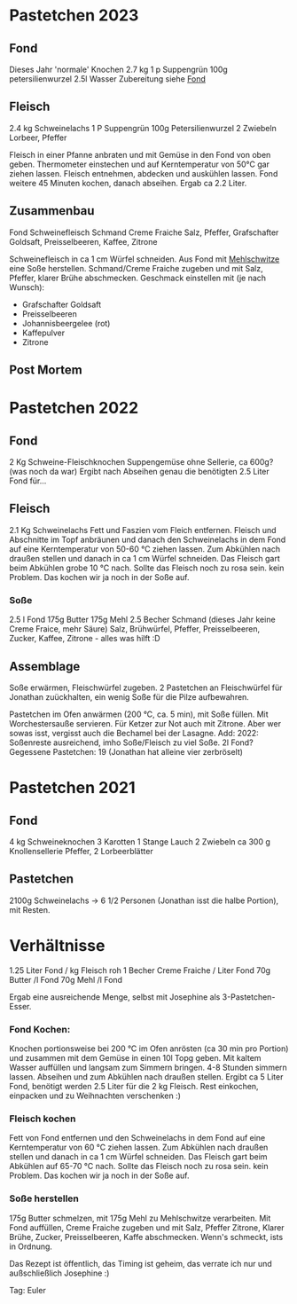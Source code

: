 # Pastetchen 2023
## Fond
Dieses Jahr 'normale' Knochen 2.7 kg
1 p Suppengrün
100g petersilienwurzel
2.5l Wasser
Zubereitung siehe [Fond](../Kochen%20Mit%20Jochen/Fond.md)


## Fleisch 
2.4 kg Schweinelachs
1 P Suppengrün
100g Petersilienwurzel
2 Zwiebeln
Lorbeer, Pfeffer

Fleisch in einer Pfanne anbraten und mit Gemüse in den Fond von oben geben.
Thermometer einstechen und auf Kerntemperatur von 50°C gar ziehen lassen.
Fleisch entnehmen, abdecken und auskühlen lassen.
Fond weitere 45 Minuten kochen, danach abseihen.
Ergab ca 2.2 Liter.

## Zusammenbau
Fond
Schweinefleisch
Schmand
Creme Fraiche
Salz, Pfeffer, Grafschafter Goldsaft, Preisselbeeren, Kaffee, Zitrone

Schweinefleisch in ca 1 cm Würfel schneiden.
Aus Fond mit [Mehlschwitze](../Kochen%20Mit%20Jochen/Mehlschwitze.md) eine Soße herstellen. 
Schmand/Creme Fraiche zugeben und mit Salz, Pfeffer, klarer Brühe abschmecken.
Geschmack einstellen mit (je nach Wunsch):
- Grafschafter Goldsaft
- Preisselbeeren
- Johannisbeergelee (rot)
- Kaffepulver
- Zitrone

## Post Mortem









# Pastetchen 2022
## Fond
2 Kg Schweine-Fleischknochen
Suppengemüse ohne Sellerie, ca 600g? (was noch da war)
Ergibt nach Abseihen genau die benötigten 2.5 Liter Fond für...

## Fleisch
2.1 Kg Schweinelachs
Fett  und Faszien vom Fleich entfernen. Fleisch und Abschnitte im Topf anbräunen und danach  den Schweinelachs in dem Fond auf eine Kerntemperatur von 50-60 °C ziehen lassen. Zum Abkühlen nach draußen stellen und danach in ca 1 cm Würfel schneiden. Das Fleisch gart beim Abkühlen grobe 10 °C nach.
Sollte das Fleisch noch zu rosa sein. kein Problem. Das kochen wir ja noch in der Soße auf. 

### Soße
2.5 l Fond
175g Butter
175g Mehl 
2.5 Becher Schmand (dieses Jahr keine Creme Fraice, mehr Säure)
Salz, Brühwürfel, Pfeffer, Preisselbeeren, Zucker, Kaffee, Zitrone - alles was hilft :D

## Assemblage
Soße erwärmen, Fleischwürfel zugeben. 2 Pastetchen an Fleischwürfel für Jonathan zuückhalten, ein  wenig Soße für die Pilze aufbewahren.

Pastetchen im Ofen anwärmen (200 °C, ca. 5 min), mit Soße füllen. Mit Worchestersauße servieren. 
Für Ketzer zur Not auch mit Zitrone. Aber wer sowas isst, vergisst auch die Bechamel bei der Lasagne.
Add: 2022: Soßenreste ausreichend, imho  Soße/Fleisch zu viel Soße. 2l Fond?
Gegessene Pastetchen: 19 (Jonathan hat alleine vier zerbröselt)

# Pastetchen 2021
## Fond
4 kg Schweineknochen
3 Karotten
1 Stange Lauch
2 Zwiebeln
ca 300 g Knollensellerie
Pfeffer,  2 Lorbeerblätter

## Pastetchen
2100g Schweinelachs -> 6 1/2 Personen (Jonathan isst die halbe Portion), mit Resten.

# Verhältnisse
1.25 Liter Fond /  kg Fleisch roh
1  Becher Creme Fraiche / Liter Fond
70g Butter /l Fond
70g Mehl /l Fond

Ergab eine ausreichende  Menge, selbst mit Josephine als 3-Pastetchen-Esser.

### Fond Kochen: 
Knochen portionsweise bei 200 °C im Ofen anrösten (ca 30 min pro Portion) und zusammen mit dem Gemüse in einen 10l Topg geben.
Mit kaltem Wasser auffüllen und langsam zum Simmern bringen. 4-8 Stunden simmern lassen. Abseihen und zum Abkühlen nach draußen  stellen.
Ergibt ca 5 Liter Fond, benötigt werden 2.5 Liter für die 2 kg Fleisch.
Rest einkochen, einpacken und zu Weihnachten verschenken :)

### Fleisch kochen
Fett von Fond entfernen und den Schweinelachs in dem Fond auf eine Kerntemperatur von 60 °C ziehen lassen. Zum Abkühlen nach draußen stellen und danach in ca 1 cm Würfel schneiden. Das Fleisch gart beim Abkühlen auf 65-70 °C nach.
Sollte das Fleisch noch zu rosa sein. kein Problem. Das kochen wir ja noch in der Soße auf. 

### Soße herstellen
175g Butter schmelzen, mit 175g Mehl zu Mehlschwitze verarbeiten. 
Mit Fond auffüllen, Creme Fraiche zugeben und mit Salz, Pfeffer Zitrone, Klarer Brühe, Zucker, Preisselbeeren, Kaffe abschmecken. Wenn's schmeckt, ists in Ordnung.

Das Rezept ist öffentlich, das Timing ist geheim, das verrate ich nur und außschließlich Josephine :)


Tag: Euler

